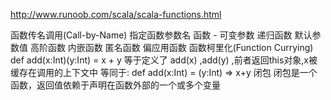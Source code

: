 http://www.runoob.com/scala/scala-functions.html

函数传名调用(Call-by-Name)	指定函数参数名
函数 -
可变参数
递归函数
默认参数值
高阶函数
内嵌函数
匿名函数
偏应用函数
函数柯里化(Function Currying)
    def add(x:Int)(y:Int) = x + y
    等于定义了 add(x) ,add(y) ,前者返回this对象,x被缓存在调用的上下文中
    等同于:  def add(x:Int) = (y:Int) => x+y
闭包
    闭包是一个函数，返回值依赖于声明在函数外部的一个或多个变量
